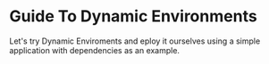 # Guide To Dynamic Environments
Let's try Dynamic Enviroments and eploy it ourselves using a simple application with dependencies as an example.
